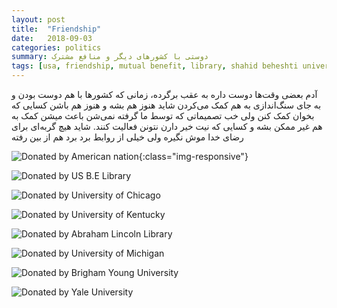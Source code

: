 ```yaml
---
layout: post
title:  "Friendship"
date:   2018-09-03
categories: politics
summary: دوستی با کشورهای دیگر و منافع مشترک
tags: [usa, friendship, mutual benefit, library, shahid beheshti university, دانشگاه شهید بهشتی, کتابهانه, اهدا]
---
```


آدم بعضی وقت‌ها دوست داره به عقب برگرده، زمانی که کشورها با هم دوست بودن و به جای سنگ‌اندازی به هم کمک می‌کردن
شاید هنوز هم بشه و هنوز هم باشن کسایی که بخوان کمک کنن ولی خب تصمیماتی که توسط ما گرفته نمی‌شن باعث میشن کمک به هم غیر ممکن بشه و کسایی که نیت خیر دارن نتونن فعالیت کنند.
شاید هیچ گربه‌ای برای رضای خدا موش نگیره ولی خیلی از روابط برد برد هم از بین رفته

![Donated by American nation](https://ia801502.us.archive.org/5/items/P20180501115437/P_20180501_115437.jpg){:class="img-responsive"}

<!--more-->

![Donated by US B.E Library](https://ia801502.us.archive.org/5/items/P20180501115437/P_20180501_115743.jpg)

![Donated by University of Chicago](https://ia801502.us.archive.org/5/items/P20180501115437/P_20180501_115752.jpg)

![Donated by University of Kentucky](https://ia801502.us.archive.org/5/items/P20180501115437/P_20180501_115840.jpg)

![Donated by Abraham Lincoln Library](https://ia801502.us.archive.org/5/items/P20180501115437/P_20180501_115932.jpg)

![Donated by University of Michigan](https://ia801502.us.archive.org/5/items/P20180501115437/P_20180501_120128.jpg)

![Donated by Brigham Young University](https://ia801502.us.archive.org/5/items/P20180501115437/P_20180501_120507.jpg)

![Donated by Yale University](https://ia801502.us.archive.org/5/items/P20180501115437/P_20180501_120516.jpg)

